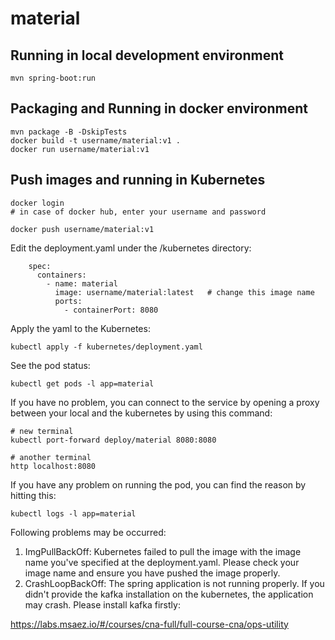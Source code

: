 # material

## Running in local development environment

```
mvn spring-boot:run
```

## Packaging and Running in docker environment

```
mvn package -B -DskipTests
docker build -t username/material:v1 .
docker run username/material:v1
```

## Push images and running in Kubernetes

```
docker login 
# in case of docker hub, enter your username and password

docker push username/material:v1
```

Edit the deployment.yaml under the /kubernetes directory:
```
    spec:
      containers:
        - name: material
          image: username/material:latest   # change this image name
          ports:
            - containerPort: 8080

```

Apply the yaml to the Kubernetes:
```
kubectl apply -f kubernetes/deployment.yaml
```

See the pod status:
```
kubectl get pods -l app=material
```

If you have no problem, you can connect to the service by opening a proxy between your local and the kubernetes by using this command:
```
# new terminal
kubectl port-forward deploy/material 8080:8080

# another terminal
http localhost:8080
```

If you have any problem on running the pod, you can find the reason by hitting this:
```
kubectl logs -l app=material
```

Following problems may be occurred:

1. ImgPullBackOff:  Kubernetes failed to pull the image with the image name you've specified at the deployment.yaml. Please check your image name and ensure you have pushed the image properly.
1. CrashLoopBackOff: The spring application is not running properly. If you didn't provide the kafka installation on the kubernetes, the application may crash. Please install kafka firstly:

https://labs.msaez.io/#/courses/cna-full/full-course-cna/ops-utility

